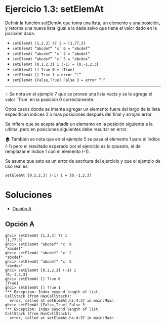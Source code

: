 # Ejercicio 1.3: setElemAt

Definir la función setElemAt que toma una lista, un elemento y una posición, y retorna una nueva lista igual a la dada salvo que tiene el valor dado en la posición dada.

- `setElemAt [1,2,3] 77 1 = [1,77,3]`
- `setElemAt “abcdef” ‘x’ 0 = “xbcdef”`
- `setElemAt “abcdef” ‘x’ 2 = “abxdef”`
- `setElemAt “abcdef” ‘x’ 5 = “abcdex”`
- `setElemAt [0,1,2,3] 1 (-1) = [0,-1,2,3]`
- `setElemAt [] True 0 = [True]`
- `setElemAt [] True 1 = error “!”`
- `setElemAt [False,True] False 3 = error “!”`

---

<aside>
💡 Se nota en el ejemplo 7 que se provee una lista vacía y se le agrega el valor `True` en la posición 0 correctamente. 

Otros casos donde se intenta agregar un elemento fuera del largo de la lista especifican índices 2 o mas posiciones después del final y arrojan error.

Se infiere que se acepta añadir un elemento en la posición siguiente a la ultima, pero en posiciones siguientes debe resultar en error.

</aside>

<aside>
🏠 También se nota que en el ejemplo 5 se pasa el elemento 1 para el índice (-1) pero el resultado esperado por el ejercicio es lo opuesto, el de remplazar el índice 1 con el elemento (-1).

Se asume que esto es un error de escritura del ejercicio y que el ejemplo de uso real es:

`setElemAt [0,1,2,3] (-1) 1 = [0,-1,2,3]`

</aside>

# Soluciones

- [Opción A](setElemAt_a.hs)

## Opción A

```
ghci> setElemAt [1,2,3] 77 1  
[1,77,3]
ghci> setElemAt "abcdef" 'x' 0
"xbcdef"
ghci> setElemAt "abcdef" 'x' 2
"abxdef"
ghci> setElemAt "abcdef" 'x' 5
"abcdex"
ghci> setElemAt [0,1,2,3] (-1) 1
[0,-1,2,3]
ghci> setElemAt [] True 0
[True]
ghci> setElemAt [] True 1
*** Exception: Index beyond length of list.
CallStack (from HasCallStack):
  error, called at setElemAt.hs:4:37 in main:Main
ghci> setElemAt [False,True] False 3
*** Exception: Index beyond length of list.
CallStack (from HasCallStack):
  error, called at setElemAt.hs:4:37 in main:Main
```
